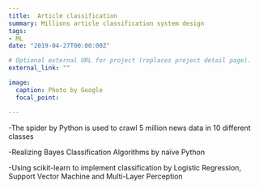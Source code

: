 ```yaml
---
title:  Article classification
summary: Millions article classification system design
tags:
- ML
date: "2019-04-27T00:00:00Z"

# Optional external URL for project (replaces project detail page).
external_link: ""

image:
  caption: Photo by Google 
  focal_point: 

---
```

-The spider by Python is used to crawl 5 million news data in 10 different classes

-Realizing Bayes Classification Algorithms by naïve Python

-Using scikit-learn to implement classification by Logistic Regression, Support Vector Machine and Multi-Layer Perception

